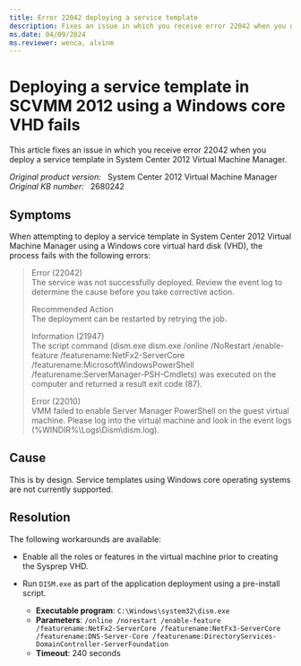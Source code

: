 ```yaml
---
title: Error 22042 deploying a service template
description: Fixes an issue in which you receive error 22042 when you deploy a service template in System Center 2012 Virtual Machine Manager.
ms.date: 04/09/2024
ms.reviewer: wenca, alvinm
---
```

# Deploying a service template in SCVMM 2012 using a Windows core VHD fails

This article fixes an issue in which you receive error 22042 when you deploy a service template in System Center 2012 Virtual Machine Manager.

_Original product version:_ &nbsp; System Center 2012 Virtual Machine Manager  
_Original KB number:_ &nbsp; 2680242

## Symptoms

When attempting to deploy a service template in System Center 2012 Virtual Machine Manager using a Windows core virtual hard disk (VHD), the process fails with the following errors:

> Error (22042)  
> The service was not successfully deployed. Review the event log to determine the cause before you take corrective action.  
>
> Recommended Action  
> The deployment can be restarted by retrying the job.
>
> Information (21947)  
> The script command (dism.exe dism.exe /online /NoRestart /enable-feature /featurename:NetFx2-ServerCore /featurename:MicrosoftWindowsPowerShell /featurename:ServerManager-PSH-Cmdlets) was executed on the computer and returned a result exit code (87).  
>
> Error (22010)  
> VMM failed to enable Server Manager PowerShell on the guest virtual machine. Please log into the virtual machine and look in the event logs (%WINDIR%\Logs\Dism\dism.log).

## Cause

This is by design. Service templates using Windows core operating systems are not currently supported.

## Resolution

The following workarounds are available:

- Enable all the roles or features in the virtual machine prior to creating the Sysprep VHD.
- Run `DISM.exe` as part of the application deployment using a pre-install script.

  - **Executable program**: `C:\Windows\system32\dism.exe`
  - **Parameters**: `/online /norestart /enable-feature /featurename:NetFx2-ServerCore /featurename:NetFx3-ServerCore /featurename:DNS-Server-Core /featurename:DirectoryServices-DomainController-ServerFoundation`
  - **Timeout**: 240 seconds

